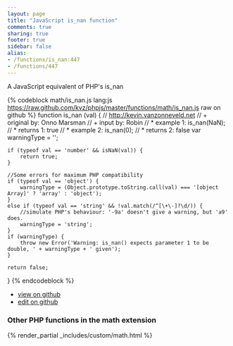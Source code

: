 ```yaml
---
layout: page
title: "JavaScript is_nan function"
comments: true
sharing: true
footer: true
sidebar: false
alias:
- /functions/is_nan:447
- /functions/447
---
```

<!-- Generated by Rakefile:build -->
A JavaScript equivalent of PHP's is_nan

{% codeblock math/is_nan.js lang:js https://raw.github.com/kvz/phpjs/master/functions/math/is_nan.js raw on github %}
function is_nan (val) {
    // http://kevin.vanzonneveld.net
    // +   original by: Onno Marsman
    // +      input by: Robin
    // *     example 1: is_nan(NaN);
    // *     returns 1: true
    // *     example 2: is_nan(0);
    // *     returns 2: false
    var warningType = '';

    if (typeof val == 'number' && isNaN(val)) {
        return true;
    }

    //Some errors for maximum PHP compatibility
    if (typeof val == 'object') {
        warningType = (Object.prototype.toString.call(val) === '[object Array]' ? 'array' : 'object');
    }
    else if (typeof val == 'string' && !val.match(/^[\+\-]?\d/)) {
        //simulate PHP's behaviour: '-9a' doesn't give a warning, but 'a9' does.
        warningType = 'string';
    }
    if (warningType) {
        throw new Error('Warning: is_nan() expects parameter 1 to be double, ' + warningType + ' given');
    }

    return false;
}
{% endcodeblock %}

 - [view on github](https://github.com/kvz/phpjs/blob/master/functions/math/is_nan.js)
 - [edit on github](https://github.com/kvz/phpjs/edit/master/functions/math/is_nan.js)

### Other PHP functions in the math extension
{% render_partial _includes/custom/math.html %}
